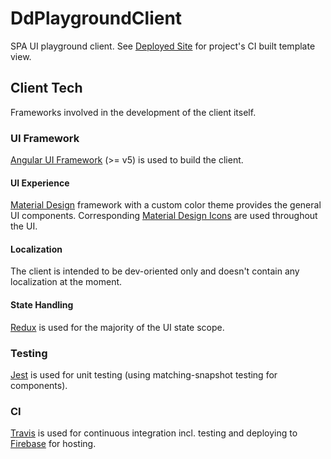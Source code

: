 # DdPlaygroundClient

SPA UI playground client. See [Deployed Site] for project's CI built template view.

## Client Tech

Frameworks involved in the development of the client itself.

### UI Framework

[Angular UI Framework] (>= v5) is used to build the client.

#### UI Experience

[Material Design] framework with a custom color theme provides the general UI components. Corresponding [Material Design Icons] are used throughout the UI.

#### Localization

The client is intended to be dev-oriented only and doesn't contain any localization at the moment.

#### State Handling

[Redux] is used for the majority of the UI state scope.

### Testing

[Jest] is used for unit testing (using matching-snapshot testing for components).

### CI

[Travis] is used for continuous integration incl. testing and deploying to [Firebase] for hosting.

[Angular UI Framework]: https://angular.io
[Deployed Site]: https://dd-playground-client.firebaseapp.com
[Firebase]: https://firebase.google.com/
[Jest]: https://facebook.github.io/jest
[Material Design]: https://material.angular.io
[Material Design Icons]: https://google.github.io/material-design-icons
[Redux]: https://redux.js.org/docs/introduction
[Travis]: https://travis-ci.org